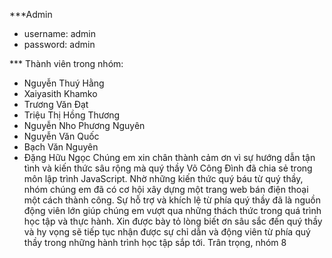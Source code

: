 

***Admin
- username: admin
- password: admin

*** Thành viên trong nhóm:
- Nguyễn Thuý Hằng
- Xaiyasith Khamko
- Trương Văn Đạt
- Triệu Thị Hồng Thương
- Nguyễn Nho Phương Nguyên
- Nguyễn Văn Quốc
- Bạch Văn Nguyên
- Đặng Hữu Ngọc
Chúng em xin chân thành cảm ơn vì sự hướng dẫn tận tình và kiến thức sâu rộng mà quý thầy Võ Công Đình đã chia sẻ trong môn lập trình JavaScript. Nhờ những kiến thức quý báu từ quý thầy, nhóm chúng em đã có cơ hội xây dựng một trang web bán điện thoại một cách thành công. Sự hỗ trợ và khích lệ từ phía quý thầy đã là nguồn động viên lớn giúp chúng em vượt qua những thách thức trong quá trình học tập và thực hành. Xin được bày tỏ lòng biết ơn sâu sắc đến quý thầy và hy vọng sẽ tiếp tục nhận được sự chỉ dẫn và động viên từ phía quý thầy trong những hành trình học tập sắp tới.
Trân trọng, nhóm 8
